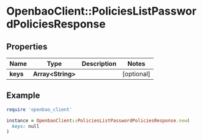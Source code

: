 # OpenbaoClient::PoliciesListPasswordPoliciesResponse

## Properties

| Name | Type | Description | Notes |
| ---- | ---- | ----------- | ----- |
| **keys** | **Array&lt;String&gt;** |  | [optional] |

## Example

```ruby
require 'openbao_client'

instance = OpenbaoClient::PoliciesListPasswordPoliciesResponse.new(
  keys: null
)
```

